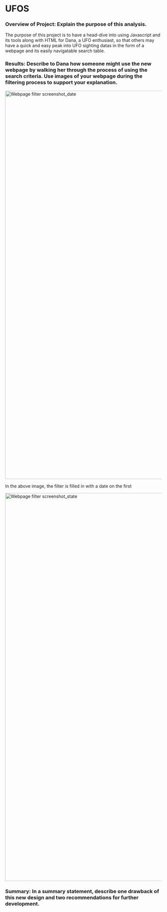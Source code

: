 # UFOS

### Overview of Project: Explain the purpose of this analysis.
  
  The purpose of this project is to have a head-dive into using Javascript and its tools along with HTML for Dana, a UFO enthusiast, so that others may have a quick and easy peak into UFO sighting datas in the form of a webpage and its easily navigatable search table.
  
### Results: Describe to Dana how someone might use the new webpage by walking her through the process of using the search criteria. Use images of your webpage during the filtering process to support your explanation.

<img width="1248" alt="Webpage filter screenshot_date" src="https://user-images.githubusercontent.com/68725398/102506137-cfa21780-4050-11eb-9fc2-6547addc9e63.png">



In the above image, the filter is filled in with a date on the first 

<img width="1247" alt="Webpage filter screenshot_state" src="https://user-images.githubusercontent.com/68725398/102506139-cfa21780-4050-11eb-88c4-c489d676dbeb.png">




### Summary: In a summary statement, describe one drawback of this new design and two recommendations for further development.
